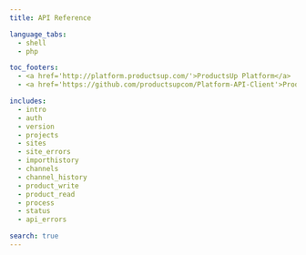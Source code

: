 ```yaml
---
title: API Reference

language_tabs:
  - shell
  - php

toc_footers:
  - <a href='http://platform.productsup.com/'>ProductsUp Platform</a>
  - <a href='https://github.com/productsupcom/Platform-API-Client'>ProductsUp Platform API Client (PHP)</a>

includes:
  - intro
  - auth
  - version
  - projects
  - sites
  - site_errors
  - importhistory
  - channels
  - channel_history
  - product_write
  - product_read
  - process
  - status
  - api_errors

search: true
---
```


